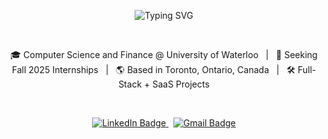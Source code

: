 <p align="center">
  <img align="center" src="https://readme-typing-svg.demolab.com?font=Fira+Code&weight=600&size=24&pause=1000&repeat=true&center=true&vCenter=true&width=500&lines=Software+Developer;Aspiring+Entrepreneur" alt="Typing SVG" />
</p>

<br/>

<p align="center">
  🎓 Computer Science and Finance @ University of Waterloo &nbsp;&nbsp;|&nbsp;&nbsp;
  🚀 Seeking Fall 2025 Internships &nbsp;&nbsp;|&nbsp;&nbsp;
  🌎 Based in Toronto, Ontario, Canada &nbsp;&nbsp;|&nbsp;&nbsp;
  🛠️ Full-Stack + SaaS Projects
</p>

<br/>

<p align="center">
  <a href="https://www.linkedin.com/in/aaditshahh/">
    <img src="https://img.shields.io/badge/-LinkedIn-0A66C2?style=for-the-badge&logo=linkedin&logoColor=white" alt="LinkedIn Badge"/>
  </a>
  &nbsp;
  <a href="mailto:aadit12590@gmail.com">
    <img src="https://img.shields.io/badge/-Email-D14836?style=for-the-badge&logo=gmail&logoColor=white" alt="Gmail Badge"/>
  </a>
</p>
